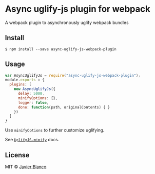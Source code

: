 # Async uglify-js plugin for webpack

A webpack plugin to asynchronously uglify webpack bundles

## Install

```
$ npm install --save async-uglify-js-webpack-plugin
```

## Usage

``` javascript
var AsyncUglifyJs = require("async-uglify-js-webpack-plugin");
module.exports = {
  plugins: [
    new AsyncUglifyJs({
      delay: 5000,
      minifyOptions: {},
      logger: false,
      done: function(path, originalContents) { }
    })
  ]
}
```

Use `minifyOptions` to further customize uglifying.

See [`UglifyJS.minify`](https://www.npmjs.com/package/uglify-js#the-simple-way) docs.

## License

MIT © [Javier Blanco](http://jbgutierrez.info)
